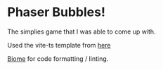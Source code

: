 # Phaser Bubbles!

The simplies game that I was able to come up with.

Used the vite-ts template from [here](https://github.com/phaserjs/template-vite-ts)

[Biome](https://biomejs.dev/) for code formatting / linting.
